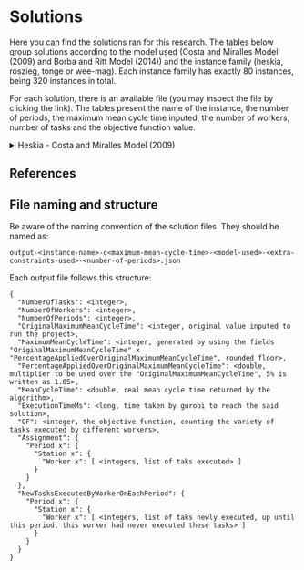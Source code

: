 # Solutions

Here you can find the solutions ran for this research. The tables below group solutions according to the model used (Costa and Miralles Model (2009) and Borba and Ritt Model (2014)) and the instance family (heskia, roszieg, tonge or wee-mag). Each instance family has exactly 80 instances, being 320 instances in total.

For each solution, there is an available file (you may inspect the file by clicking the link). The tables present the name of the instance, the number of periods, the maximum mean cycle time inputed, the number of workers, number of tasks and the objective function value.

<details><summary>Heskia - Costa and Miralles Model (2009)</summary>
<p>

Instance | Periods | Maximum Mean Cycle Time | Workers | Taks | OF
:------: | :-------: | :---: | :-------: | :---: | :---:
[1_hes](linkdooutput) | x | x | x | x | x

</p>
</details>


## References
<!--
R &nbsp; &mdash; &nbsp; Isaiah Reimer &nbsp; (isaiah `dot` reimer `at` rideco `dot` com) - [RideCo](https://rideco.com/)

SB &nbsp; &mdash; &nbsp; Carlo Sartori and Luciana Buriol. A study on the Pickup and Delivery Problem with Time Windows: Matheuristics and new instances. Available in [COR](https://doi.org/10.1016/j.cor.2020.105065)

Shobb &nbsp; &mdash; &nbsp; Shobb &nbsp; ( shobb `at` narod `dot` ru )

VRt &nbsp; &mdash; &nbsp; Dmitriy Demin, Mikhail Diakov (msd `at` veeroute `dot` com), Ivan Ilin, Nikita Ivanov, Viacheslav Sokolov (vs `at` veeroute `dot` com) et al. [VRt Global](https://veeroute.com/)

VACS &nbsp; &mdash; &nbsp; Simen T. Vadseth, Henrik Andersson, Jean-Francois Cordeau and Magnus Stålhane. To be announced.
-->
## File naming and structure

Be aware of the naming convention of the solution files. They should be named as:

```
output-<instance-name>-c<maximum-mean-cycle-time>-<model-used>-<extra-constraints-used>-<number-of-periods>.json
```
Each output file follows this structure:
```
{
  "NumberOfTasks": <integer>,
  "NumberOfWorkers": <integer>,
  "NumberOfPeriods": <integer>,
  "OriginalMaximumMeanCycleTime": <integer, original value inputed to run the project>,
  "MaximumMeanCycleTime": <integer, generated by using the fields "OriginalMaximumMeanCycleTime" x "PercentageAppliedOverOriginalMaximumMeanCycleTime", rounded floor>,
  "PercentageAppliedOverOriginalMaximumMeanCycleTime": <double, multiplier to be used over the "OriginalMaximumMeanCycleTime", 5% is written as 1.05>,
  "MeanCycleTime": <double, real mean cycle time returned by the algorithm>,
  "ExecutionTimeMs": <long, time taken by gurobi to reach the said solution>,
  "OF": <integer, the objective function, counting the variety of tasks executed by different workers>,
  "Assignment": {
    "Period x": {
      "Station x": {
        "Worker x": [ <integers, list of taks executed> ]
      }
    }
  },
  "NewTasksExecutedByWorkerOnEachPeriod": {
    "Period x": {
      "Station x": {
        "Worker x": [ <integers, list of taks newly executed, up until this period, this worker had never executed these tasks> ]
      }
    }
  }
}
```
